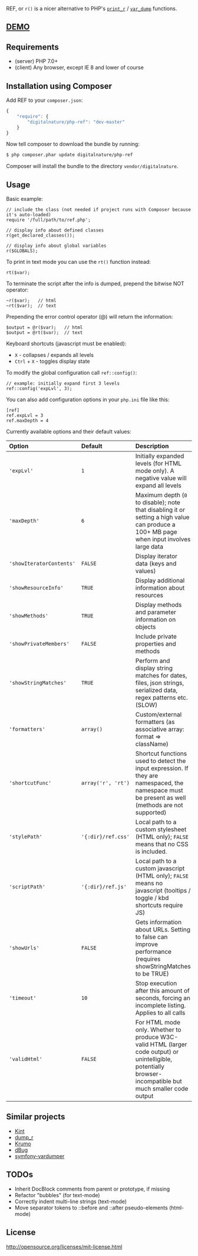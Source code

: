 REF, or `r()` is a nicer alternative to PHP's [`print_r`](http://php.net/manual/en/function.print-r.php) / [`var_dump`](http://php.net/manual/en/function.var-dump.php) functions.

## [DEMO](http://dev.digitalnature.eu/php-ref/) ##

## Requirements ##

- (server) PHP 7.0+
- (client) Any browser, except IE 8 and lower of course

## Installation using Composer

Add REF to your `composer.json`:

```js
{
    "require": {
        "digitalnature/php-ref": "dev-master"
    }
}
```

Now tell composer to download the bundle by running:

``` bash
$ php composer.phar update digitalnature/php-ref
```

Composer will install the bundle to the directory `vendor/digitalnature`.

## Usage ##

Basic example:
       
    // include the class (not needed if project runs with Composer because it's auto-loaded)
    require '/full/path/to/ref.php';

    // display info about defined classes
    r(get_declared_classes());

    // display info about global variables
    r($GLOBALS);

To print in text mode you can use the `rt()` function instead:

    rt($var);

To terminate the script after the info is dumped, prepend the bitwise NOT operator:

    ~r($var);   // html
    ~rt($var);  // text

Prepending the error control operator (@) will return the information:

    $output = @r($var);   // html
    $output = @rt($var);  // text

Keyboard shortcuts (javascript must be enabled):

- `X` - collapses / expands all levels
- `Ctrl` + `X` - toggles display state

To modify the global configuration call `ref::config()`:

    // example: initially expand first 3 levels
    ref::config('expLvl', 3);

You can also add configuration options in your `php.ini` file like this:

    [ref]
    ref.expLvl = 3
    ref.maxDepth = 4

Currently available options and their default values:

| Option                    | Default             | Description
|:------------------------- |:------------------- |:-----------------------------------------------
| `'expLvl'`                | `1`                 | Initially expanded levels (for HTML mode only). A negative value will expand all levels
| `'maxDepth'`              | `6`                 | Maximum depth (`0` to disable); note that disabling it or setting a high value can produce a 100+ MB page when input involves large data
| `'showIteratorContents'`  | `FALSE`             | Display iterator data (keys and values)
| `'showResourceInfo'`      | `TRUE`              | Display additional information about resources
| `'showMethods'`           | `TRUE`              | Display methods and parameter information on objects
| `'showPrivateMembers'`    | `FALSE`             | Include private properties and methods
| `'showStringMatches'`     | `TRUE`              | Perform and display string matches for dates, files, json strings, serialized data, regex patterns etc. (SLOW)
| `'formatters'`            | `array()`           | Custom/external formatters (as associative array: format => className)
| `'shortcutFunc'`          | `array('r', 'rt')`  | Shortcut functions used to detect the input expression. If they are namespaced, the namespace must be present as well (methods are not  supported) 
| `'stylePath'`             | `'{:dir}/ref.css'`  | Local path to a custom stylesheet (HTML only); `FALSE` means that no CSS is included.
| `'scriptPath'`            | `'{:dir}/ref.js'`   | Local path to a custom javascript (HTML only); `FALSE` means no javascript (tooltips / toggle / kbd shortcuts require JS)
| `'showUrls'`              | `FALSE`             | Gets information about URLs. Setting to false can improve performance (requires showStringMatches to be TRUE)
| `'timeout'`               | `10`                | Stop execution after this amount of seconds, forcing an incomplete listing. Applies to all calls
| `'validHtml'`             | `FALSE`             | For HTML mode only. Whether to produce W3C-valid HTML (larger code output) or unintelligible, potentially browser-incompatible but much smaller code output

## Similar projects

- [Kint](http://raveren.github.io/kint/)
- [dump_r](https://github.com/leeoniya/dump_r.php)
- [Krumo](http://sourceforge.net/projects/krumo/)
- [dBug](http://dbug.ospinto.com/)
- [symfony-vardumper](http://www.sitepoint.com/var_dump-introducing-symfony-vardumper/)


## TODOs

- Inherit DocBlock comments from parent or prototype, if missing
- Refactor "bubbles" (for text-mode)
- Correctly indent multi-line strings (text-mode)
- Move separator tokens to ::before and ::after pseudo-elements (html-mode)


## License

http://opensource.org/licenses/mit-license.html
